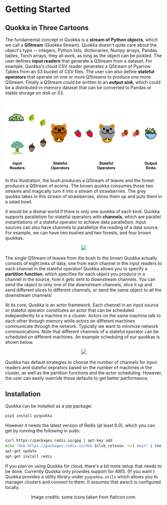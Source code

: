 # Getting Started

## Quokka in Three Cartoons

The fundamental concept in Quokka is a **stream of Python objects**, which we call a **QStream** (Quokka Stream). Quokka doesn't quite care about the object's type -- integers, Python lists, dictionaries, Numpy arrays, Pandas tables, Torch arrays, they all work, as long as the object can be pickled. The user defines **input readers** that generate a QStream from a dataset. For example, Quokka's cloud CSV reader generates a QStream of Pyarrow Tables from an S3 bucket of CSV files. The user can also define **stateful operators** that operate on one or more QStreams to produce one more QStream. Finally a QStream could be written to an **output sink**, which could be a distributed in-memory dataset that can be converted to Pandas or stable storage on disk or S3. 

![Quokka Stream](quokkas-stream.svg)


In this illustration, the bush produces a QStream of leaves and the forest produces a QStream of acorns. The brown quokka consumes those two streams and magically turn it into a stream of strawberries. The grey quokka takes in this stream of strawberries, slices them up and puts them in a salad bowl.

It would be a dismal world if there is only one quokka of each kind. Quokka supports parallelism for stateful operators with **channels**, which are parallel instantiations of a stateful operator to achieve data parallelism. Input sources can also have channels to parallelize the reading of a data source. For example, we can have two bushes and two forests, and four brown quokkas.

<p style="text-align:center;"><img src="../quokkas-channel.svg" width=800></p>

The single QStream of leaves from the bush to the brown Quokka actually consists of eight links of data, one from each channel in the input readers to each channel in the stateful operator! Quokka allows you to specify a **partition function**, which specifies for each object you produce in a channel in the source, how it gets sent to downstream channels. You can send the object to only one of the downstream channels, slice it up and send different slices to different channels, or send the same object to all the downstream channels! 

At its core, Quokka is an actor framework. Each channel in an input source or stateful operator constitutes an actor that can be scheduled independently to a machine in a cluster. Actors on the same machine talk to each other through memory while actors on different machines communicate through the network. Typically we want to minimize network communications. Note that different channels of a stateful operator can be scheduled on different machines. An example scheduling of our quokkas is shown below.

<p style="text-align:center;"><img src="../quokkas-placement.svg" width=800></p>

Quokka has default strategies to choose the number of channels for input readers and stateful oeprators based on the number of machines in the cluster, as well as the partition functions and the actor scheduling. However, the user can easily override these defaults to get better performance.


## Installation
Quokka can be installed as a pip package: 
~~~bash
pip3 install pyquokka
~~~
However it needs the latest version of Redis (at least 6.0), which you can get by running the following in sudo:
~~~bash
curl https://packages.redis.io/gpg | apt-key add -
echo "deb https://packages.redis.io/deb $(lsb_release -cs) main" | tee /etc/apt/sources.list.d/redis.list
apt-get update
apt-get install redis
~~~
If you plan on using Quokka for cloud, there's a bit more setup that needs to be done. Currently Quokka only provides support for AWS. (If you want ) Quokka provides a utility library under `pyquokka.utils` which allows you to manager clusters and connect to them. It assumes that awscli is configured locally.


<p align = "center">
Image credits: some icons taken from flaticon.com.
</p>
